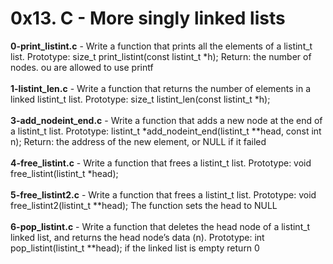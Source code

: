 # 0x13. C - More singly linked lists<br/>
**0-print_listint.c** - Write a function that prints all the elements of a listint_t list. Prototype: size_t print_listint(const listint_t *h); Return: the number of nodes. ou are allowed to use printf<br/><br/>
**1-listint_len.c** - Write a function that returns the number of elements in a linked listint_t list. Prototype: size_t listint_len(const listint_t *h);<br/><br/>
**3-add_nodeint_end.c** - Write a function that adds a new node at the end of a listint_t list. Prototype: listint_t *add_nodeint_end(listint_t **head, const int n); Return: the address of the new element, or NULL if it failed<br/><br/>
**4-free_listint.c** - Write a function that frees a listint_t list. Prototype: void free_listint(listint_t *head);<br/><br/>
**5-free_listint2.c** - Write a function that frees a listint_t list. Prototype: void free_listint2(listint_t **head); The function sets the head to NULL<br/><br/>
**6-pop_listint.c** - Write a function that deletes the head node of a listint_t linked list, and returns the head node’s data (n). Prototype: int pop_listint(listint_t **head); if the linked list is empty return 0<br/><br/>
